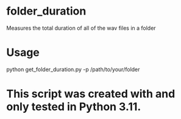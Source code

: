 # folder_duration
Measures the total duration of all of the wav files in a folder

# Usage
python get_folder_duration.py -p /path/to/your/folder

# This script was created with and only tested in Python 3.11.
